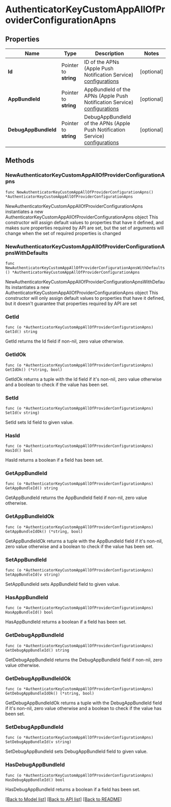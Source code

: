 # AuthenticatorKeyCustomAppAllOfProviderConfigurationApns

## Properties

Name | Type | Description | Notes
------------ | ------------- | ------------- | -------------
**Id** | Pointer to **string** | ID of the APNs (Apple Push Notification Service) [configurations](https://developer.okta.com/docs/reference/api/push-providers/) | [optional] 
**AppBundleId** | Pointer to **string** | AppBundleId of the APNs (Apple Push Notification Service) [configurations](https://developer.okta.com/docs/reference/api/push-providers/) | [optional] 
**DebugAppBundleId** | Pointer to **string** | DebugAppBundleId of the APNs (Apple Push Notification Service) [configurations](https://developer.okta.com/docs/reference/api/push-providers/) | [optional] 

## Methods

### NewAuthenticatorKeyCustomAppAllOfProviderConfigurationApns

`func NewAuthenticatorKeyCustomAppAllOfProviderConfigurationApns() *AuthenticatorKeyCustomAppAllOfProviderConfigurationApns`

NewAuthenticatorKeyCustomAppAllOfProviderConfigurationApns instantiates a new AuthenticatorKeyCustomAppAllOfProviderConfigurationApns object
This constructor will assign default values to properties that have it defined,
and makes sure properties required by API are set, but the set of arguments
will change when the set of required properties is changed

### NewAuthenticatorKeyCustomAppAllOfProviderConfigurationApnsWithDefaults

`func NewAuthenticatorKeyCustomAppAllOfProviderConfigurationApnsWithDefaults() *AuthenticatorKeyCustomAppAllOfProviderConfigurationApns`

NewAuthenticatorKeyCustomAppAllOfProviderConfigurationApnsWithDefaults instantiates a new AuthenticatorKeyCustomAppAllOfProviderConfigurationApns object
This constructor will only assign default values to properties that have it defined,
but it doesn't guarantee that properties required by API are set

### GetId

`func (o *AuthenticatorKeyCustomAppAllOfProviderConfigurationApns) GetId() string`

GetId returns the Id field if non-nil, zero value otherwise.

### GetIdOk

`func (o *AuthenticatorKeyCustomAppAllOfProviderConfigurationApns) GetIdOk() (*string, bool)`

GetIdOk returns a tuple with the Id field if it's non-nil, zero value otherwise
and a boolean to check if the value has been set.

### SetId

`func (o *AuthenticatorKeyCustomAppAllOfProviderConfigurationApns) SetId(v string)`

SetId sets Id field to given value.

### HasId

`func (o *AuthenticatorKeyCustomAppAllOfProviderConfigurationApns) HasId() bool`

HasId returns a boolean if a field has been set.

### GetAppBundleId

`func (o *AuthenticatorKeyCustomAppAllOfProviderConfigurationApns) GetAppBundleId() string`

GetAppBundleId returns the AppBundleId field if non-nil, zero value otherwise.

### GetAppBundleIdOk

`func (o *AuthenticatorKeyCustomAppAllOfProviderConfigurationApns) GetAppBundleIdOk() (*string, bool)`

GetAppBundleIdOk returns a tuple with the AppBundleId field if it's non-nil, zero value otherwise
and a boolean to check if the value has been set.

### SetAppBundleId

`func (o *AuthenticatorKeyCustomAppAllOfProviderConfigurationApns) SetAppBundleId(v string)`

SetAppBundleId sets AppBundleId field to given value.

### HasAppBundleId

`func (o *AuthenticatorKeyCustomAppAllOfProviderConfigurationApns) HasAppBundleId() bool`

HasAppBundleId returns a boolean if a field has been set.

### GetDebugAppBundleId

`func (o *AuthenticatorKeyCustomAppAllOfProviderConfigurationApns) GetDebugAppBundleId() string`

GetDebugAppBundleId returns the DebugAppBundleId field if non-nil, zero value otherwise.

### GetDebugAppBundleIdOk

`func (o *AuthenticatorKeyCustomAppAllOfProviderConfigurationApns) GetDebugAppBundleIdOk() (*string, bool)`

GetDebugAppBundleIdOk returns a tuple with the DebugAppBundleId field if it's non-nil, zero value otherwise
and a boolean to check if the value has been set.

### SetDebugAppBundleId

`func (o *AuthenticatorKeyCustomAppAllOfProviderConfigurationApns) SetDebugAppBundleId(v string)`

SetDebugAppBundleId sets DebugAppBundleId field to given value.

### HasDebugAppBundleId

`func (o *AuthenticatorKeyCustomAppAllOfProviderConfigurationApns) HasDebugAppBundleId() bool`

HasDebugAppBundleId returns a boolean if a field has been set.


[[Back to Model list]](../README.md#documentation-for-models) [[Back to API list]](../README.md#documentation-for-api-endpoints) [[Back to README]](../README.md)


